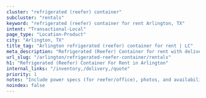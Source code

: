```yaml
---
cluster: "refrigerated (reefer) container"
subcluster: "rentals"
keyword: "refrigerated (reefer) container for rent Arlington, TX"
intent: "Transactional-Local"
page_type: "Location-Product"
city: "Arlington, TX"
title_tag: "Arlington refrigerated (reefer) container for rent | LC"
meta_description: "Refrigerated (Reefer) Container for rent with delivery in Arlington, TX. LC Container — local Since 2003. Get pricing today."
url_slug: "/arlington/refrigerated-reefer-container/rentals"
h1: "Refrigerated (Reefer) Container For Rent in Arlington"
internal_links: "/inventory,/delivery,/quote"
priority: 1
notes: "Include power specs (for reefer/office), photos, and availability."
noindex: false
---
```


<!-- TODO: Add unique city/inventory copy, images, and internal links here. -->
